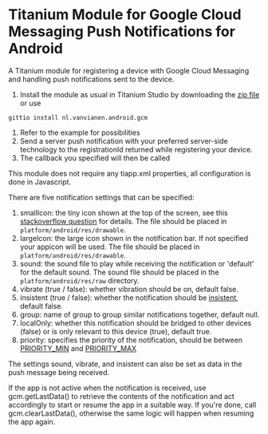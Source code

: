 # Titanium Module for Google Cloud Messaging Push Notifications for Android #

A Titanium module for registering a device with Google Cloud Messaging and handling push notifications sent to the device.

1. Install the module as usual in Titanium Studio by downloading the [zip file](https://github.com/morinel/gcmpush/releases/download/1.0/nl.vanvianen.android.gcm-android-1.0.zip) or use

```
gittio install nl.vanvianen.android.gcm
```

1. Refer to the example for possibilities
1. Send a server push notification with your preferred server-side technology to the registrationId returned while registering your device.
1. The callback you specified will then be called

This module does not require any tiapp.xml properties, all configuration is done in Javascript.

There are five notification settings that can be specified:

1. smallIcon: the tiny icon shown at the top of the screen, see this [stackoverflow question](http://stackoverflow.com/questions/28387602/notification-bar-icon-turns-white-in-android-5-lollipop) for details. The file should be placed in ```platform/android/res/drawable```. 
1. largeIcon: the large icon shown in the notification bar. If not specified your appicon will be used. The file should be placed in ```platform/android/res/drawable```.
1. sound: the sound file to play while receiving the notification or 'default' for the default sound. The sound file should be placed in the ```platform/android/res/raw``` directory.
1. vibrate (true / false): whether vibration should be on, default false.
1. insistent (true / false): whether the notification should be [insistent](http://developer.android.com/reference/android/app/Notification.html#FLAG_INSISTENT), default false.
1. group: name of group to group similar notifications together, default null.
1. localOnly: whether this notification should be bridged to other devices (false) or is only relevant to this device (true), default true.
1. priority: specifies the priority of the notification, should be between [PRIORITY_MIN](http://developer.android.com/reference/android/support/v4/app/NotificationCompat.html#PRIORITY_MIN) and [PRIORITY_MAX](http://developer.android.com/reference/android/support/v4/app/NotificationCompat.html#PRIORITY_MAX)

The settings sound, vibrate, and insistent can also be set as data in the push message being received.

If the app is not active when the notification is received, use gcm.getLastData() to retrieve the contents of the notification and act accordingly to start or resume the app in a suitable way. If you're done, call gcm.clearLastData(), otherwise the same logic will happen when resuming the app again.